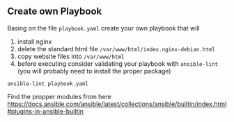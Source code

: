 ## Create own Playbook

Basing on the file `playbook.yaml` create your own playbook that will
1. install nginx
2. delete the standard html file `/var/www/html/index.nginx-debian.html`
3. copy website files into `/var/www/html`
4. before executing consider validating your playbook with `ansible-lint` (you will probably need to install the proper package)

```
ansible-lint playbook.yaml
```

Find the propper modules from here https://docs.ansible.com/ansible/latest/collections/ansible/builtin/index.html#plugins-in-ansible-builtin